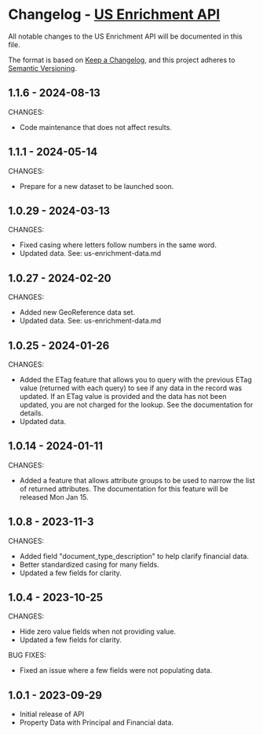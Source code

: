 # Changelog - [US Enrichment API](https://www.smarty.com/docs/cloud/us-enrichment-api)

All notable changes to the US Enrichment API will be documented in this file.

The format is based on [Keep a Changelog](https://keepachangelog.com/en/1.0.0/), and this project adheres to [Semantic Versioning](https://semver.org/spec/v2.0.0.html).

## 1.1.6 - 2024-08-13

CHANGES:
- Code maintenance that does not affect results.


## 1.1.1 - 2024-05-14

CHANGES:
- Prepare for a new dataset to be launched soon.


## 1.0.29 - 2024-03-13

CHANGES:
- Fixed casing where letters follow numbers in the same word.
- Updated data. See: us-enrichment-data.md


## 1.0.27 - 2024-02-20

CHANGES:
- Added new GeoReference data set.
- Updated data. See: us-enrichment-data.md


## 1.0.25 - 2024-01-26

CHANGES:
- Added the ETag feature that allows you to query with the previous ETag value (returned with each query) to see if any data in the record was updated. If an ETag value is provided and the data has not been updated, you are not charged for the lookup. See the documentation for details.
- Updated data.


## 1.0.14 - 2024-01-11

CHANGES:
- Added a feature that allows attribute groups to be used to narrow the list of returned attributes. The documentation for this feature will be released Mon Jan 15.


## 1.0.8 - 2023-11-3

CHANGES:
- Added field "document_type_description" to help clarify financial data.
- Better standardized casing for many fields.
- Updated a few fields for clarity.

## 1.0.4 - 2023-10-25

CHANGES:
- Hide zero value fields when not providing value.
- Updated a few fields for clarity.

BUG FIXES:
- Fixed an issue where a few fields were not populating data.

## 1.0.1 - 2023-09-29
- Initial release of API
- Property Data with Principal and Financial data.
